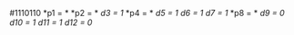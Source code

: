 #1110110
*p1 = *
*p2 = *
*d3 = 1*
*p4 = *
*d5 = 1*
*d6 = 1*
*d7 = 1*
*p8 = *
*d9 = 0*
*d10 = 1*
*d11 = 1*
*d12 = 0*